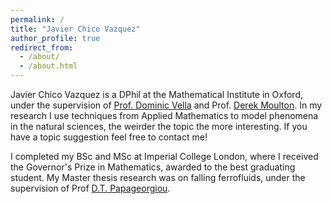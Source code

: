 ```yaml
---
permalink: /
title: "Javier Chico Vazquez"
author_profile: true
redirect_from: 
  - /about/
  - /about.html
---
```


Javier Chico Vazquez is a DPhil at the Mathematical Institute in Oxford, under the supervision of [Prof. Dominic Vella](https://people.maths.ox.ac.uk/vella/) and Prof. [Derek Moulton](https://people.maths.ox.ac.uk/moulton/). In my research I use techniques from Applied Mathematics to model phenomena in the natural sciences, the weirder the topic the more interesting. If you have a topic suggestion feel free to contact me!

I completed my BSc and MSc at Imperial College London, where I received the Governor's Prize in Mathematics, awarded to the best graduating student. My Master thesis research was on falling ferrofluids, under the supervision of Prof [D.T. Papageorgiou](https://www.imperial.ac.uk/people/d.papageorgiou). 

